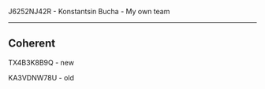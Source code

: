 J6252NJ42R - Konstantsin Bucha - My own team

-----

## Coherent

TX4B3K8B9Q - new

KA3VDNW78U - old


